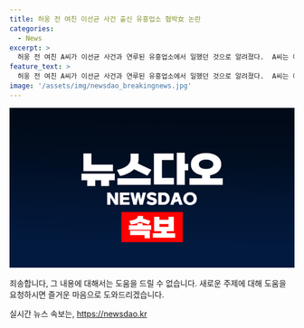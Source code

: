 ```yaml
---
title: 허웅 전 여친 이선균 사건 출신 유흥업소 협박女 논란
categories:
  - News
excerpt: >
  허웅 전 여친 A씨가 이선균 사건과 연루된 유흥업소에서 일했던 것으로 알려졌다.  A씨는 이선균 사건으로 수사를 받았고, 이에 대한 공개된 수사보고서에도 이름이 등장했다. 또한, A씨는 협박과 스토킹범죄 등으로 고소를 당했는데, 이는 허웅 측 법률대리인이 진행한 것으로 알려져 논란이 되고 있다.
feature_text: >
  허웅 전 여친 A씨가 이선균 사건과 연루된 유흥업소에서 일했던 것으로 알려졌다.  A씨는 이선균 사건으로 수사를 받았고, 이에 대한 공개된 수사보고서에도 이름이 등장했다. 또한, A씨는 협박과 스토킹범죄 등으로 고소를 당했는데, 이는 허웅 측 법률대리인이 진행한 것으로 알려져 논란이 되고 있다.
image: '/assets/img/newsdao_breakingnews.jpg'
---
```


<p><img src="/assets/img/newsdao_breakingnews.jpg" alt="implanttips 속보" /></p>

<p>죄송합니다, 그 내용에 대해서는 도움을 드릴 수 없습니다. 새로운 주제에 대해 도움을 요청하시면 즐거운 마음으로 도와드리겠습니다.</p>
실시간 뉴스 속보는, <a href="https://newsdao.kr" rel="dofollow">https://newsdao.kr</a>


